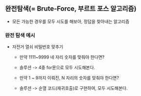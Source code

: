 ## 완전탐색(= Brute-Force, 부르트 포스 알고리즘)
- 모든 가능한 경우를 모두 시도를 해보아, 정답을 찾아내는 알고리즘

### 완전 탐색 예시
- 자전거 열쇠 비밀번호 맞추기
    - 만약 1111~9999 네 자리 숫자를 맞춰야 한다면?
    - 솔루션 -> 4중 for문으로 모두 시도해본다.
    
    - 만약 1 ~ 9까지 이뤄진, N 자리의 숫자를 맞춰야 한다면?
    - 솔루션 -> 순열 코드(재귀호출)로 구현하여, 모두 시도해본다.